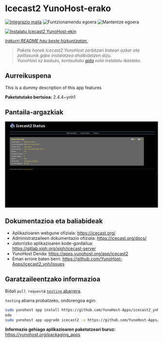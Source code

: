 <!--
Ohart ongi: README hau automatikoki sortu da <https://github.com/YunoHost/apps/tree/master/tools/readme_generator>ri esker
EZ editatu eskuz.
-->

# Icecast2 YunoHost-erako

[![Integrazio maila](https://dash.yunohost.org/integration/icecast2.svg)](https://ci-apps.yunohost.org/ci/apps/icecast2/) ![Funtzionamendu egoera](https://ci-apps.yunohost.org/ci/badges/icecast2.status.svg) ![Mantentze egoera](https://ci-apps.yunohost.org/ci/badges/icecast2.maintain.svg)

[![Instalatu Icecast2 YunoHost-ekin](https://install-app.yunohost.org/install-with-yunohost.svg)](https://install-app.yunohost.org/?app=icecast2)

*[Irakurri README hau beste hizkuntzatan.](./ALL_README.md)*

> *Pakete honek Icecast2 YunoHost zerbitzari batean azkar eta zailtasunik gabe instalatzea ahalbidetzen dizu.*  
> *YunoHost ez baduzu, kontsultatu [gida](https://yunohost.org/install) nola instalatu ikasteko.*

## Aurreikuspena

This is a dummy description of this app features


**Paketatutako bertsioa:** 2.4.4~ynh1

## Pantaila-argazkiak

![Icecast2(r)en pantaila-argazkia](./doc/screenshots/screenshot.png)

## Dokumentazioa eta baliabideak

- Aplikazioaren webgune ofiziala: <https://icecast.org/>
- Administratzaileen dokumentazio ofiziala: <https://icecast.org/docs/>
- Jatorrizko aplikazioaren kode-gordailua: <https://gitlab.xiph.org/xiph/icecast-server>
- YunoHost Denda: <https://apps.yunohost.org/app/icecast2>
- Eman errore baten berri: <https://github.com/YunoHost-Apps/icecast2_ynh/issues>

## Garatzaileentzako informazioa

Bidali `pull request`a [`testing` abarrera](https://github.com/YunoHost-Apps/icecast2_ynh/tree/testing).

`testing` abarra probatzeko, ondorengoa egin:

```bash
sudo yunohost app install https://github.com/YunoHost-Apps/icecast2_ynh/tree/testing --debug
edo
sudo yunohost app upgrade icecast2 -u https://github.com/YunoHost-Apps/icecast2_ynh/tree/testing --debug
```

**Informazio gehiago aplikazioaren paketatzeari buruz:** <https://yunohost.org/packaging_apps>
